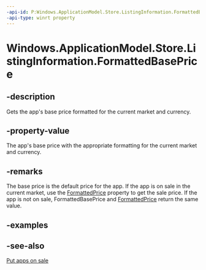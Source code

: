 ```yaml
---
-api-id: P:Windows.ApplicationModel.Store.ListingInformation.FormattedBasePrice
-api-type: winrt property
---
```


<!-- Property syntax
public string FormattedBasePrice { get; }
-->

# Windows.ApplicationModel.Store.ListingInformation.FormattedBasePrice

## -description
Gets the app's base price formatted for the current market and currency.

## -property-value
The app's base price with the appropriate formatting for the current market and currency.

## -remarks
The base price is the default price for the app. If the app is on sale in the current market, use the [FormattedPrice](listinginformation_formattedprice.md) property to get the sale price. If the app is not on sale, FormattedBasePrice and [FormattedPrice](listinginformation_formattedprice.md) return the same value.

## -examples

## -see-also
[Put apps on sale](m_selling.put_apps_and_iaps_on_sale)
